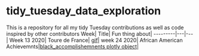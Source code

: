 # tidy_tuesday_data_exploration
This is a repository for all my tidy Tuesday contributions as well as code inspired by other contributors
Week| Title| Fun thing about|
---------|---|---|
Week 13 2020| Toure de France| [gif](https://github.com/okothchristopher/tidy_tuesday_data_exploration/blob/master/2020_week_13_Toure%20de%20France/tourdefrance%20in%202017.gif)|
week 24 2020| African American Achievemnts|[black_accomplishemnents plotly object](https://github.com/okothchristopher/tidy_tuesday_data_exploration/blob/master/2020_week_24_African_American_Achievements/black_accomplishments.html)|
